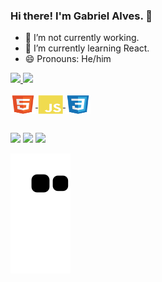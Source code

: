 ### Hi there! I'm Gabriel Alves. 👋

- 🔭 I’m not currently working.
- 🌱 I’m currently learning React.
- 😄 Pronouns: He/him

<div>
  <a href="https://github.com/alvesgf16">
  <img height="180em" src="https://github-readme-stats.vercel.app/api?username=alvesgf16&show_icons=true&theme=tokyonight&include_all_commits=true&count_private=true"/>
  <img height="180em" src="https://github-readme-stats.vercel.app/api/top-langs/?username=alvesgf16&layout=compact&langs_count=7&theme=tokyonight"/>
</div>
<div style="display: inline_block"><br>
    <img align="center" alt="Alves-HTML" height="30" width="40" src="https://raw.githubusercontent.com/devicons/devicon/master/icons/html5/html5-original.svg">
  <img align="center" alt="Alves-JS" height="30" width="40" src="https://raw.githubusercontent.com/devicons/devicon/master/icons/javascript/javascript-plain.svg">
  <img align="center" alt="Alves-CSS" height="30" width="40" src="https://raw.githubusercontent.com/devicons/devicon/master/icons/css3/css3-original.svg">
</div>
  
  ##
  
<div>
  <a href="https://instagram.com/alvesgf16" target="_blank"><img src="https://img.shields.io/badge/-Instagram-%23E4405F?style=for-the-badge&logo=instagram&logoColor=white" target="_blank"></a>
  <a href = "mailto:alvesgabriel1994@gmail.com"><img src="https://img.shields.io/badge/-Gmail-%23333?style=for-the-badge&logo=gmail&logoColor=white" target="_blank"></a>
  <a href="https://www.linkedin.com/in/alvesgf16" target="_blank"><img src="https://img.shields.io/badge/-LinkedIn-%230077B5?style=for-the-badge&logo=linkedin&logoColor=white" target="_blank"></a> 
 
  ![Snake animation](https://github.com/alvesgf16/alvesgf16/blob/output/github-contribution-grid-snake.svg)
 
</div>
